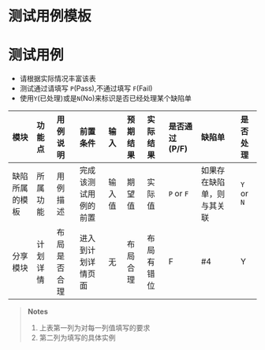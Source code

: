 # 测试用例模板

#  测试用例
- 请根据实际情况丰富该表
- 测试通过请填写 `P`(Pass),不通过填写 `F`(Fail)
- 使用`Y`(已处理)或是`N`(No)来标识是否已经处理某个缺陷单

| 模块  |  功能点 | 用例说明 | 前置条件 |   输入    |  预期结果 | 实际结果 | 是否通过(P/F)  | 缺陷单 | 是否处理 |
|:--------|:-----------|:--------------|:------------|:-----------|:------------|:------------|:------------|:------------|:-----------|
| 缺陷所属的模板 | 所属功能 | 用例描述 | 完成该测试用例的前置 | 输入值 | 期望值 | 实际值 | `P` or `F` | 如果存在缺陷单，则与其关联 | `Y` or `N` |
| 分享模块 | 计划详情 | 布局是否合理 | 进入到计划详情页面 | 无 | 布局合理 | 布局有错位 | F | #4  | Y |


> **Notes**  
> 1. 上表第一列为对每一列值填写的要求
> 2. 第二列为填写的具体实例
